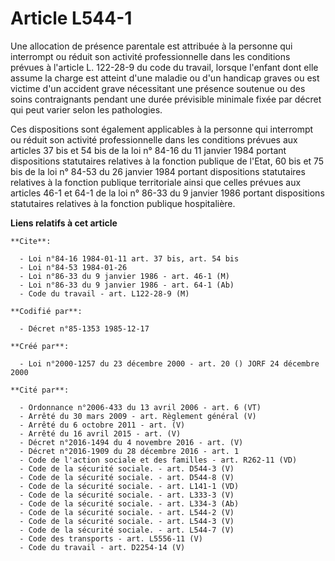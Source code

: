 # Article L544-1

Une allocation de présence parentale est attribuée à la personne qui interrompt ou réduit son activité professionnelle dans
les conditions prévues à l'article L. 122-28-9 du code du travail, lorsque l'enfant dont elle assume la charge est atteint
d'une maladie ou d'un handicap graves ou est victime d'un accident grave nécessitant une présence soutenue ou des soins
contraignants pendant une durée prévisible minimale fixée par décret qui peut varier selon les pathologies.

Ces dispositions sont également applicables à la personne qui interrompt ou réduit son activité professionnelle dans les
conditions prévues aux articles 37 bis et 54 bis de la loi n° 84-16 du 11 janvier 1984 portant dispositions statutaires
relatives à la fonction publique de l'Etat, 60 bis et 75 bis de la loi n° 84-53 du 26 janvier 1984 portant dispositions
statutaires relatives à la fonction publique territoriale ainsi que celles prévues aux articles 46-1 et 64-1 de la loi n°
86-33 du 9 janvier 1986 portant dispositions statutaires relatives à la fonction publique hospitalière.

**Liens relatifs à cet article**

	**Cite**:

	  - Loi n°84-16 1984-01-11 art. 37 bis, art. 54 bis
	  - Loi n°84-53 1984-01-26
	  - Loi n°86-33 du 9 janvier 1986 - art. 46-1 (M)
	  - Loi n°86-33 du 9 janvier 1986 - art. 64-1 (Ab)
	  - Code du travail - art. L122-28-9 (M)

	**Codifié par**:

	  - Décret n°85-1353 1985-12-17

	**Créé par**:

	  - Loi n°2000-1257 du 23 décembre 2000 - art. 20 () JORF 24 décembre 2000

	**Cité par**:

	  - Ordonnance n°2006-433 du 13 avril 2006 - art. 6 (VT)
	  - Arrêté du 30 mars 2009 - art. Règlement général (V)
	  - Arrêté du 6 octobre 2011 - art. (V)
	  - Arrêté du 16 avril 2015 - art. (V)
	  - Décret n°2016-1494 du 4 novembre 2016 - art. (V)
	  - Décret n°2016-1909 du 28 décembre 2016 - art. 1
	  - Code de l'action sociale et des familles - art. R262-11 (VD)
	  - Code de la sécurité sociale. - art. D544-3 (V)
	  - Code de la sécurité sociale. - art. D544-8 (V)
	  - Code de la sécurité sociale. - art. L141-1 (VD)
	  - Code de la sécurité sociale. - art. L333-3 (V)
	  - Code de la sécurité sociale. - art. L334-3 (Ab)
	  - Code de la sécurité sociale. - art. L544-2 (V)
	  - Code de la sécurité sociale. - art. L544-3 (V)
	  - Code de la sécurité sociale. - art. L544-7 (V)
	  - Code des transports - art. L5556-11 (V)
	  - Code du travail - art. D2254-14 (V)
